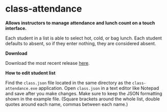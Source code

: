 # class-attendance

**Allows instructors to manage attendance and lunch count on a touch interface.**

Each student in a list is able to select hot, cold, or bag lunch. 
Each student defaults to absent, so if they enter nothing, they are considered absent.

**Download**

Download the most recent release [here](https://github.com/charlocharlie/class-attendance/releases).

**How to edit student list**

Find the `class.json` file located in the same directory as the `class-attendance.exe` application. 
Open `class.json` in a text editor like Notepad and save after you make changes.
Make sure to keep the JSON formatting shown in the example file. (Square brackets around the whole list, double quotes around each name, commas between each name.)